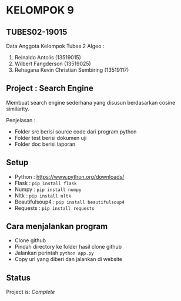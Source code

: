 # KELOMPOK 9

## TUBES02-19015
Data Anggota Kelompok Tubes 2 Algeo :
1. Reinaldo Antolis                   (13519015)
2. Wilbert Fangderson                 (13519025)
3. Rehagana Kevin Christian Sembiring (13519117)

## Project : Search Engine
Membuat search engine sederhana yang disusun berdasarkan cosine similarity.

Penjelasan :
* Folder src berisi source code dari program python
* Folder test berisi dokumen uji
* Folder doc berisi laporan

## Setup
* Python : https://www.python.org/downloads/
* Flask : `pip install flask`
* Numpy : `pip install numpy`
* Nltk : `pip install nltk`
* Beautifulsoup4 : `pip install beautifulsoup4`
* Requests : `pip install requests`

## Cara menjalankan program
* Clone github
* Pindah directory ke folder hasil clone github
* Jalankan perintah `python app.py`
* Copy url yang diberi dan jalankan di website

## Status
Project is: _Complete_
